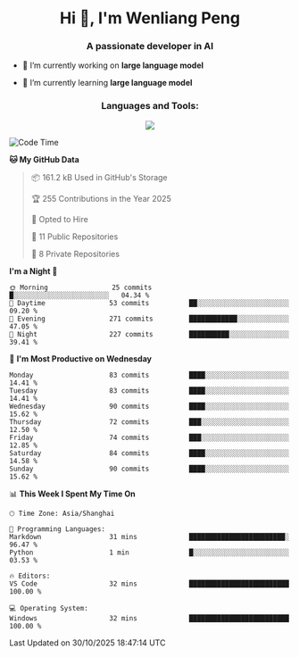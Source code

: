 <h1 align="center">Hi 👋, I'm Wenliang Peng</h1>
<h3 align="center">A passionate developer in AI</h3>

- 🔭 I’m currently working on **large language model**

- 🌱 I’m currently learning **large language model**

<!-- <h3 align="left">Connect with me:</h3> -->
<!-- <p align="left">
</p> -->

<h3 align="center">Languages and Tools:</h3>
<p align="center">
  <a href="https://skillicons.dev">
    <img src="https://skillicons.dev/icons?i=cpp,ros,docker,azure,git,linux,py,pytorch,cmake,githubactions,powershell,md&perline=6" />
  </a>
</p>


<!-- <p><img align="center" src="https://github-readme-stats.vercel.app/api/top-langs?username=bpwl0121&show_icons=true&locale=en&layout=compact" alt="bpwl0121" /></p> -->

<!-- <p><img align="center" src="https://github-readme-streak-stats.herokuapp.com/?user=bpwl0121&" alt="bpwl0121" /></p> -->

<!--START_SECTION:waka-->
![Code Time](http://img.shields.io/badge/Code%20Time-462%20hrs%2044%20mins-blue)

**🐱 My GitHub Data** 

> 📦 161.2 kB Used in GitHub's Storage 
 > 
> 🏆 255 Contributions in the Year 2025
 > 
> 💼 Opted to Hire
 > 
> 📜 11 Public Repositories 
 > 
> 🔑 8 Private Repositories 
 > 
**I'm a Night 🦉** 

```text
🌞 Morning                25 commits          █░░░░░░░░░░░░░░░░░░░░░░░░   04.34 % 
🌆 Daytime                53 commits          ██░░░░░░░░░░░░░░░░░░░░░░░   09.20 % 
🌃 Evening                271 commits         ████████████░░░░░░░░░░░░░   47.05 % 
🌙 Night                  227 commits         ██████████░░░░░░░░░░░░░░░   39.41 % 
```
📅 **I'm Most Productive on Wednesday** 

```text
Monday                   83 commits          ████░░░░░░░░░░░░░░░░░░░░░   14.41 % 
Tuesday                  83 commits          ████░░░░░░░░░░░░░░░░░░░░░   14.41 % 
Wednesday                90 commits          ████░░░░░░░░░░░░░░░░░░░░░   15.62 % 
Thursday                 72 commits          ███░░░░░░░░░░░░░░░░░░░░░░   12.50 % 
Friday                   74 commits          ███░░░░░░░░░░░░░░░░░░░░░░   12.85 % 
Saturday                 84 commits          ████░░░░░░░░░░░░░░░░░░░░░   14.58 % 
Sunday                   90 commits          ████░░░░░░░░░░░░░░░░░░░░░   15.62 % 
```


📊 **This Week I Spent My Time On** 

```text
🕑︎ Time Zone: Asia/Shanghai

💬 Programming Languages: 
Markdown                 31 mins             ████████████████████████░   96.47 % 
Python                   1 min               █░░░░░░░░░░░░░░░░░░░░░░░░   03.53 % 

🔥 Editors: 
VS Code                  32 mins             █████████████████████████   100.00 % 

💻 Operating System: 
Windows                  32 mins             █████████████████████████   100.00 % 
```


 Last Updated on 30/10/2025 18:47:14 UTC
<!--END_SECTION:waka-->
